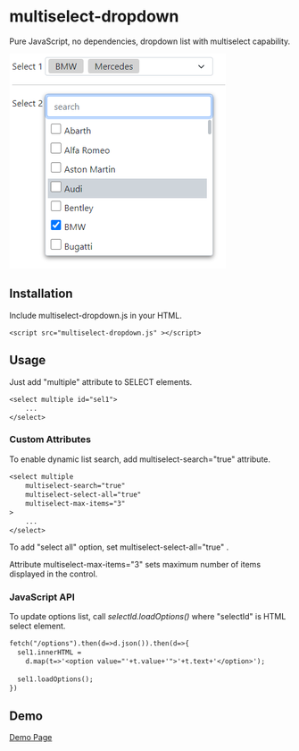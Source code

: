 # multiselect-dropdown
Pure JavaScript, no dependencies, dropdown list with multiselect capability.

![Sample screenshot](demo.png)
## Installation

Include multiselect-dropdown.js in your HTML.

    <script src="multiselect-dropdown.js" ></script>

## Usage

Just add "multiple" attribute to SELECT elements.
    
    <select multiple id="sel1"> 
        ... 
    </select>

### Custom Attributes

To enable dynamic list search, add multiselect-search="true" attribute.

    <select multiple 
        multiselect-search="true" 
        multiselect-select-all="true" 
        multiselect-max-items="3"
    >
        ... 
    </select>

To add "select all" option, set multiselect-select-all="true" .

Attribute multiselect-max-items="3" sets maximum number of items displayed in the control.

### JavaScript API

To update options list, call *selectId.loadOptions()* where "selectId" is HTML select element.

    fetch("/options").then(d=>d.json()).then(d=>{
      sel1.innerHTML = 
        d.map(t=>'<option value="'+t.value+'">'+t.text+'</option>');

      sel1.loadOptions();
    })



## Demo

[Demo Page](https://admirhodzic.github.io/multiselect-dropdown/demo.html)
